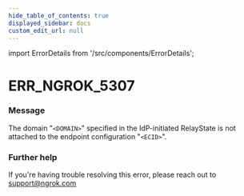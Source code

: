 ```yaml
---
hide_table_of_contents: true
displayed_sidebar: docs
custom_edit_url: null
---
```


import ErrorDetails from '/src/components/ErrorDetails';

# ERR_NGROK_5307

### Message
The domain "`<DOMAIN>`" specified in the IdP-initiated RelayState is not attached to the endpoint configuration "`<ECID>`".

### Further help
If you're having trouble resolving this error, please reach out to [support@ngrok.com](mailto:support@ngrok.com?subject=Help%20with%20ERR_NGROK_5307)

<ErrorDetails error='err_ngrok_5307' />
